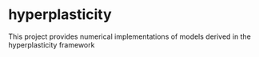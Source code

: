 # hyperplasticity
This project provides numerical implementations of models derived in the hyperplasticity framework
